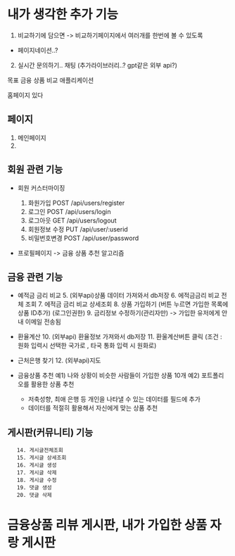 # 내가 생각한 추가 기능
1. 비교하기에 담으면 -> 비교하기페이지에서 여러개를 한번에 볼 수 있도록
- 페이지네이션..?
2. 실시간 문의하기.. 채팅 (추가라이브러리..? gpt같은 외부 api?)


목표 금융 상품 비교 애플리케이션

홈페이지 있다

## 페이지
1. 메인페이지
2. 

## 회원 관련 기능
- 회원 커스터마이징
    1. 화원가입
	POST /api/users/register
    2. 로그인
	POST /api/users/login
    3. 로그아웃
	GET /api/users/logout
    4. 회원정보 수정
	PUT /api/user/:userid
    5. 비밀번호변경
	POST /api/user/password

- 프로필페이지 -> 금융 상품 추천 알고리즘

## 금융 관련 기능
- 예적금 금리 비교
     5. (외부api)상품 데이터 가져와서 db저장
     6. 에적금금리 비교 전체 조회 
     7. 에적금 금리 비교 상세조회
     8. 상품 가입하기 (버튼 누르면 가입한 목록에 상품 ID추가) (로그인권한)
     9. 금리정보 수정하기(관리자만) -> 가입한 유저에게 안내 이메일 전송됨

- 환율계산
      10. (외부api) 환율정보 가져와서 db저장
      11. 환울계산버튼 클릭 (조건 : 원화 입력시 선택한 국가로 , 타국 통화 입력 시 원화로)
- 근처은행 찾기
      12. (외부api)지도

- 금융상품 추천 
예1) 나와 상황이 비슷한 사람들이 가입한 상품 10개
예2) 포트폴리오를 활용한 상품 추천
   - 저축성향, 최애 은행 등 개인을 나타낼 수 있는 데이터를 필드에 추가
   - 데이터를 적절히 활용해서 자신에게 맞는 상품 추천


## 게시판(커뮤니티) 기능
       14. 게시글전체조회
       15. 게시글 상세조회
       16. 게시글 생성
       17. 게시글 삭제
       18. 게시글 수정
       19. 댓글 생성
       20. 댓글 삭제


# 금융상품 리뷰 게시판, 내가 가입한 상품 자랑 게시판